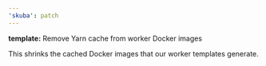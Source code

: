 ```yaml
---
'skuba': patch
---
```


**template:** Remove Yarn cache from worker Docker images

This shrinks the cached Docker images that our worker templates generate.
